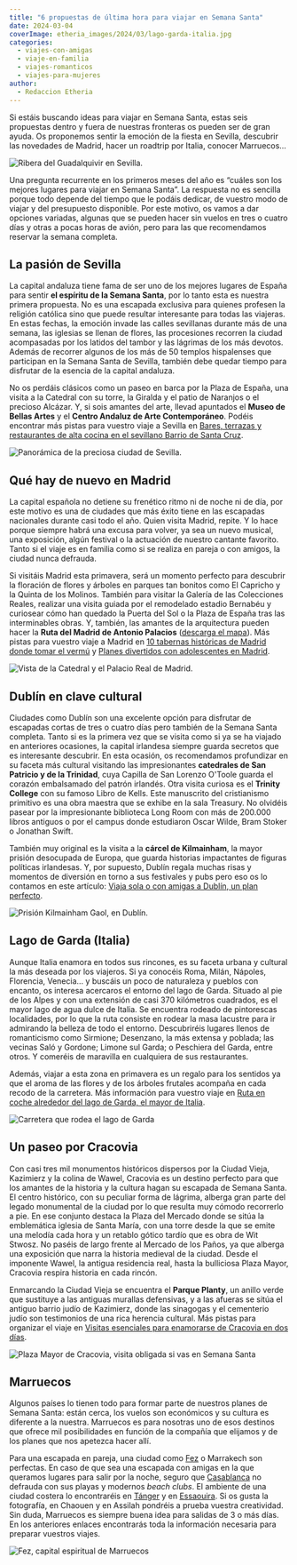 ```yaml
---
title: "6 propuestas de última hora para viajar en Semana Santa"
date: 2024-03-04
coverImage: etheria_images/2024/03/lago-garda-italia.jpg
categories: 
  - viajes-con-amigas
  - viaje-en-familia
  - viajes-romanticos
  - viajes-para-mujeres
author: 
  - Redaccion Etheria
---
```


Si estáis buscando ideas para viajar en Semana Santa, estas seis propuestas dentro y 
fuera de nuestras fronteras os pueden ser de gran ayuda. Os proponemos sentir la emoción 
de la fiesta en Sevilla, descubrir las novedades de Madrid, hacer un roadtrip por 
Italia, conocer Marruecos… 

![Ribera del Guadalquivir en Sevilla.](etheria_images/2024/03/Sevilla-guadalquivir.jpg "Ribera del Guadalquivir en Sevilla. © Damiano Natale")

Una pregunta recurrente en los primeros meses del año es “cuáles son los mejores lugares 
para viajar en Semana Santa”. La respuesta no es sencilla porque todo depende del tiempo 
que le podáis dedicar, de vuestro modo de viajar y del presupuesto disponible. Por este 
motivo, os vamos a dar opciones variadas, algunas que se pueden hacer sin vuelos en tres 
o cuatro días y otras a pocas horas de avión, pero para las que recomendamos reservar la 
semana completa. 

## La pasión de Sevilla

La capital andaluza tiene fama de ser uno de los mejores lugares de España para sentir 
**el espíritu de la Semana Santa**, por lo tanto esta es nuestra primera propuesta. No 
es una escapada exclusiva para quienes profesen la religión católica sino que puede 
resultar interesante para todas las viajeras. En estas fechas, la emoción invade las 
calles sevillanas durante más de una semana, las iglesias se llenan de flores, las 
procesiones recorren la ciudad acompasadas por los latidos del tambor y las lágrimas de 
los más devotos. Además de recorrer algunos de los más de 50 templos hispalenses que 
participan en la Semana Santa de Sevilla, también debe quedar tiempo para disfrutar de 
la esencia de la capital andaluza. 

No os perdáis clásicos como un paseo en barca por la Plaza de España, una visita a la 
Catedral con su torre, la Giralda y el patio de Naranjos o el precioso Alcázar. Y, si 
sois amantes del arte, llevad apuntados el **Museo de Bellas Artes** y el **Centro 
Andaluz de Arte Contemporáneo**. Podéis encontrar más pistas para vuestro viaje a 
Sevilla en [Bares, terrazas y restaurantes de alta cocina en el sevillano Barrio de 
Santa Cruz](https://etheriamagazine.com/2023/09/04/tapeo-barrio-santa-cruz-sevilla/). 

![Panorámica de la preciosa ciudad de Sevilla.](etheria_images/2024/03/semana-santa-sevilla.jpg "Panorámica de la preciosa ciudad de Sevilla. © Henrique Ferreira")

## Qué hay de nuevo en Madrid

La capital española no detiene su frenético ritmo ni de noche ni de día, por este motivo 
es una de ciudades que más éxito tiene en las escapadas nacionales durante casi todo el 
año. Quien visita Madrid, repite. Y lo hace porque siempre habrá una excusa para volver, 
ya sea un nuevo musical, una exposición, algún festival o la actuación de nuestro 
cantante favorito. Tanto si el viaje es en familia como si se realiza en pareja o con 
amigos, la ciudad nunca defrauda. 

Si visitáis Madrid esta primavera, será un momento perfecto para descubrir la floración 
de flores y árboles en parques tan bonitos como El Capricho y la Quinta de los Molinos. 
También para visitar la Galería de las Colecciones Reales, realizar una visita guiada 
por el remodelado estadio Bernabéu y curiosear cómo han quedado la Puerta del Sol o la 
Plaza de España tras las interminables obras. Y, también, las amantes de la arquitectura 
pueden hacer la **Ruta del Madrid de Antonio Palacios** ([descarga el 
mapa](https://www.esmadrid.com/sites/default/files/mapa_ilustrado_antonio_palacios_es.pdf)). 
Más pistas para vuestro viaje a Madrid en [10 tabernas históricas de Madrid donde tomar 
el vermú](https://etheriamagazine.com/2022/05/20/tabernas-historicas-de-madrid/) y [Planes 
divertidos con adolescentes en 
Madrid](https://etheriamagazine.com/2022/12/16/planes-adolescentes-madrid/). 

![Vista de la Catedral y el Palacio Real de Madrid.](etheria_images/2024/03/madrid-viajes.jpg "Vista de la Catedral y el Palacio Real de Madrid. © Eduardo Rodríguez")

## Dublín en clave cultural

Ciudades como Dublín son una excelente opción para disfrutar de escapadas cortas de tres 
o cuatro días pero también de la Semana Santa completa. Tanto si es la primera vez que 
se visita como si ya se ha viajado en anteriores ocasiones, la capital irlandesa siempre 
guarda secretos que es interesante descubrir. En esta ocasión, os recomendamos 
profundizar en su faceta más cultural visitando las impresionantes **catedrales de San 
Patricio y de la Trinidad**, cuya Capilla de San Lorenzo O'Toole guarda el corazón 
embalsamado del patrón irlandés. Otra visita curiosa es el **Trinity College** con su 
famoso Libro de Kells. Este manuscrito del cristianismo primitivo es una obra maestra 
que se exhibe en la sala Treasury. No olvidéis pasear por la impresionante biblioteca 
Long Room con más de 200.000 libros antiguos o por el campus donde estudiaron Oscar 
Wilde, Bram Stoker o Jonathan Swift. 

También muy original es la visita a la **cárcel de Kilmainham**, la mayor prisión 
desocupada de Europa, que guarda historias impactantes de figuras políticas irlandesas. 
Y, por supuesto, Dublín regala muchas risas y momentos de diversión en torno a sus 
festivales y pubs pero eso os lo contamos en este artículo: [Viaja sola o con amigas a 
Dublín, un plan 
perfecto](https://etheriamagazine.com/2020/03/09/viaje-sola-con-amigas-que-ver-en-dublin/). 

![Prisión Kilmainham Gaol, en Dublín.](etheria_images/2024/03/Kilmainham-Gaol.jpg "Prisión Kilmainham Gaol, en Dublín. © Chris Hill")

## Lago de Garda (Italia)

Aunque Italia enamora en todos sus rincones, es su faceta urbana y cultural la más 
deseada por los viajeros. Si ya conocéis Roma, Milán, Nápoles, Florencia, Venecia… y 
buscáis un poco de naturaleza y pueblos con encanto, os interesa acercaros el entorno 
del lago de Garda. Situado al pie de los Alpes y con una extensión de casi 370 
kilómetros cuadrados, es el mayor lago de agua dulce de Italia. Se encuentra rodeado de 
pintorescas localidades, por lo que la ruta consiste en rodear la masa lacustre para ir 
admirando la belleza de todo el entorno. Descubriréis lugares llenos de romanticismo 
como Sirmione; Desenzano, la más extensa y poblada; las vecinas Saló y Gordone; Limone 
sul Garda; o Peschiera del Garda, entre otros. Y comeréis de maravilla en cualquiera de 
sus restaurantes. 

Además, viajar a esta zona en primavera es un regalo para los sentidos ya que el aroma 
de las flores y de los árboles frutales acompaña en cada recodo de la carretera. Más 
información para vuestro viaje en [Ruta en coche alrededor del lago de Garda, el mayor 
de 
Italia](https://etheriamagazine.com/2021/09/22/ruta-en-coche-en-lago-de-garda-italia/). 

![Carretera que rodea el lago de Garda](etheria_images/2024/03/lago-garda-italia.jpg "Carretera que rodea el lago de Garda. © Elisabetta Falco")

## Un paseo por Cracovia

Con casi tres mil monumentos históricos dispersos por la Ciudad Vieja, Kazimierz y la 
colina de Wawel, Cracovia es un destino perfecto para que los amantes de la historia y 
la cultura hagan su escapada de Semana Santa. El centro histórico, con su peculiar forma 
de lágrima, alberga gran parte del legado monumental de la ciudad por lo que resulta muy 
cómodo recorrerlo a pie. En ese conjunto destaca la Plaza del Mercado donde se sitúa la 
emblemática iglesia de Santa María, con una torre desde la que se emite una melodía cada 
hora y un retablo gótico tardío que es obra de Wit Stwosz. No paséis de largo frente al 
Mercado de los Paños, ya que alberga una exposición que narra la historia medieval de la 
ciudad. Desde el imponente Wawel, la antigua residencia real, hasta la bulliciosa Plaza 
Mayor, Cracovia respira historia en cada rincón. 

Enmarcando la Ciudad Vieja se encuentra el **Parque Planty**, un anillo verde que 
sustituye a las antiguas murallas defensivas, y a las afueras se sitúa el antiguo barrio 
judío de Kazimierz, donde las sinagogas y el cementerio judío son testimonios de una 
rica herencia cultural. Más pistas para organizar el viaje en [Visitas esenciales para 
enamorarse de Cracovia en dos 
días](https://etheriamagazine.com/2018/07/23/viaje-fin-de-semana-con-amigas-en-cracovia/). 

![Plaza Mayor de Cracovia, visita obligada si vas en Semana Santa](etheria_images/2024/03/cracovia-semana-santa.jpg "Centro histórico de Cracovia. © Kevin Perez Camacho")

## Marruecos

Algunos países lo tienen todo para formar parte de nuestros planes de Semana Santa: 
están cerca, los vuelos son económicos y su cultura es diferente a la nuestra. Marruecos 
es para nosotras uno de esos destinos que ofrece mil posibilidades en función de la 
compañía que elijamos y de los planes que nos apetezca hacer allí. 

Para una escapada en pareja, una ciudad como [Fez](https://etheriamagazine.com/2021/03/18/guia-esencial-que-ver-y-hacer-en-fez/) 
o Marrakech son perfectas. En caso de que sea una escapada con amigas en la que queramos 
lugares para salir por la noche, seguro que [Casablanca](https://etheriamagazine.com/2023/05/04/por-que-viajar-casablanca-marrakech/) 
no defrauda con sus playas y modernos _beach clubs_. El ambiente de una ciudad costera 
lo encontraréis en [Tánger](https://etheriamagazine.com/2022/08/16/que-ver-tanger-con-amigas/) 
y en [Essaouira](https://etheriamagazine.com/2023/06/05/que-ver-en-esauira/). Si os 
gusta la fotografía, en Chaouen y en Assilah pondréis a prueba vuestra creatividad. Sin 
duda, Marruecos es siempre buena idea para salidas de 3 o más días. En los anteriores 
enlaces encontrarás toda la información necesaria para preparar vuestros viajes. 

![Fez, capital espiritual de Marruecos](etheria_images/2024/03/viaje-fez.jpg "Fez, capital espiritual de Marruecos. © Parker Hilton")

